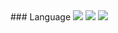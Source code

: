 <div>
  ### Language
  <!--Python-->
  <img src="https://img.shields.io/badge/Python-3776AB?style=flat-square&logo=Python&logoColor=white"/>
  <!--Cpp-->
  <img src="https://img.shields.io/badge/C++-00599C?style=flat-square&logo=C%2B%2B&logoColor=white"/>
  <!--Go-->
  <img src="https://img.shields.io/badge/Go-00ADD8?style=flat-square&logo=Go&logoColor=white"/>
  <br/>
  
  
</div>

<!--
**Kim-Namil** is a ✨ _special_ ✨ repository because its `README.md` (this file) appears on your GitHub profile.

Here are some ideas to get you started:
- Hi there 👋
- 🔭 I’m currently working on ...
- 🌱 I’m currently learning ...
- 👯 I’m looking to collaborate on ...
- 🤔 I’m looking for help with ...
- 💬 Ask me about ...
- 📫 How to reach me: ...
- 😄 Pronouns: ...
- ⚡ Fun fact: ...
-->
